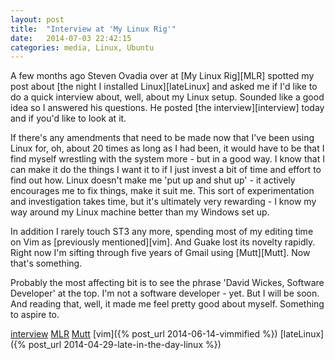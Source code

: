 ```yaml
---
layout: post
title:  "Interview at 'My Linux Rig'"
date:   2014-07-03 22:42:15
categories: media, Linux, Ubuntu
---
```


A few months ago Steven Ovadia over at [My Linux Rig][MLR] spotted my post
about [the night I installed Linux][lateLinux] and asked me if I'd like to do a quick
interview about, well, about my Linux setup. Sounded like a good idea so
I answered his questions. He posted [the interview][interview] today and
if you'd like to look at it.

If there's any amendments that need to be made now that I've been using Linux
for, oh, about 20 times as long as I had been, it would have to be that I find
myself wrestling with the system more - but in a good way. I know that I can
make it do the things I want it to if I just invest a bit of time and effort to
find out how. Linux doesn't make me 'put up and shut up' - it actively
encourages me to fix things, make it suit me. This sort of experimentation and
investigation takes time, but it's ultimately very rewarding - I know my way
around my Linux machine better than my Windows set up.

In addition I rarely touch ST3 any more, spending most of my editing time on
Vim as [previously mentioned][vim]. And Guake lost its novelty rapidly. Right now I'm
sifting through five years of Gmail using [Mutt][Mutt]. Now that's something.

Probably the most affecting bit is to see the phrase 'David Wickes, Software
Developer' at the top. I'm not a software developer - yet. But I will be soon.
And reading that, well, it made me feel pretty good about myself. Something to
aspire to.

[interview](http://www.mylinuxrig.com/post/90468057902/the-linux-setup-david-wickes-software-developer)
[MLR](http://www.mylinuxrig.com/)
[Mutt](http://www.mutt.org/)
[vim]({% post_url 2014-06-14-vimmified %})
[lateLinux]({% post_url 2014-04-29-late-in-the-day-linux %})
